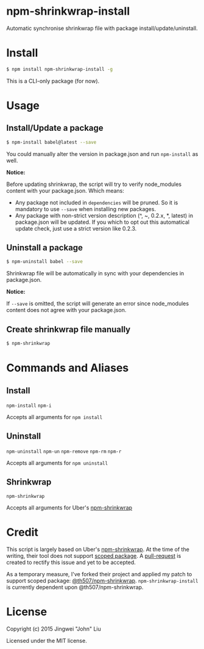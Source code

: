 # npm-shrinkwrap-install

Automatic synchronise shrinkwrap file with package install/update/uninstall.


# Install
```bash
$ npm install npm-shrinkwrap-install -g
```

This is a CLI-only package (for now).

# Usage
## Install/Update a package

```bash
$ npm-install babel@latest --save
```

You could manually alter the version in package.json and run `npm-install` as well.


**Notice:**

Before updating shrinkwrap, the script will try to verify node_modules content with your package.json. Which means:
- Any package not included in `dependencies` will be pruned. So it is mandatory to use `--save` when installing new packages.
- Any package with non-strict version description (^, ~, 0.2.x, \*, latest) in package.json will be updated. If you which to opt out this automatical update check, just use a strict version like 0.2.3.

## Uninstall a package

```bash
$ npm-uninstall babel --save
```

Shrinkwrap file will be automatically in sync with your dependencies in package.json.

**Notice:**

If `--save` is omitted, the script will generate an error since node_modules content does not agree with your package.json.

## Create shrinkwrap file manually

```bash
$ npm-shrinkwrap
```

# Commands and Aliases

## Install
`npm-install`
`npm-i`

Accepts all arguments for `npm install`

## Uninstall
`npm-uninstall`
`npm-un`
`npm-remove`
`npm-rm`
`npm-r`

Accepts all arguments for `npm uninstall`

## Shrinkwrap
`npm-shrinkwrap`

Accepts all arguments for Uber's [npm-shrinkwrap](http://github.com/uber/npm-shrinkwrap)

# Credit

This script is largely based on Uber's [npm-shrinkwrap](http://github.com/uber/npm-shrinkwrap). At the time of the writing, their tool does not support [scoped package](https://docs.npmjs.com/misc/scope). A [pull-request](https://github.com/uber/npm-shrinkwrap/pull/80) is created to rectify this issue and yet to be accepted.

As a temporary measure, I've forked their project and applied my patch to support scoped package: [@th507/npm-shrinkwrap](https://www.npmjs.com/package/@th507/npm-shrinkwrap). `npm-shrinkwrap-install` is currently dependent upon @th507/npm-shrinkwrap.

# License

Copyright (c) 2015 Jingwei "John" Liu

Licensed under the MIT license.
